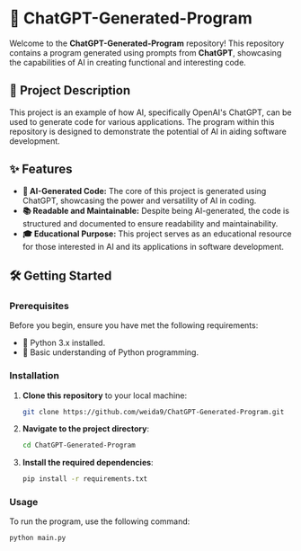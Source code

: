 # 🚀 ChatGPT-Generated-Program

Welcome to the **ChatGPT-Generated-Program** repository! This repository contains a program generated using prompts from **ChatGPT**, showcasing the capabilities of AI in creating functional and interesting code.

## 📘 Project Description

This project is an example of how AI, specifically OpenAI's ChatGPT, can be used to generate code for various applications. The program within this repository is designed to demonstrate the potential of AI in aiding software development.

## ✨ Features

- **🤖 AI-Generated Code:** The core of this project is generated using ChatGPT, showcasing the power and versatility of AI in coding.
- **📚 Readable and Maintainable:** Despite being AI-generated, the code is structured and documented to ensure readability and maintainability.
- **🎓 Educational Purpose:** This project serves as an educational resource for those interested in AI and its applications in software development.

## 🛠️ Getting Started

### Prerequisites

Before you begin, ensure you have met the following requirements:

- 🐍 Python 3.x installed.
- 📖 Basic understanding of Python programming.

### Installation

1. **Clone this repository** to your local machine:
    ```sh
    git clone https://github.com/weida9/ChatGPT-Generated-Program.git
    ```
2. **Navigate to the project directory**:
    ```sh
    cd ChatGPT-Generated-Program
    ```
3. **Install the required dependencies**:
    ```sh
    pip install -r requirements.txt
    ```

### Usage

To run the program, use the following command:
```sh
python main.py
